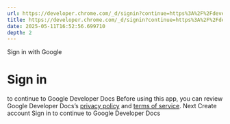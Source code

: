 ```yaml
---
url: https://developer.chrome.com/_d/signin?continue=https%3A%2F%2Fdeveloper.chrome.com%2Fdeprecated&prompt=select_account
title: https://developer.chrome.com/_d/signin?continue=https%3A%2F%2Fdeveloper.chrome.com%2Fdeprecated&prompt=select_account
date: 2025-05-11T16:52:56.699710
depth: 2
---
```


Sign in with Google
# Sign in
to continue to Google Developer Docs
Before using this app, you can review Google Developer Docs’s [privacy policy](https://google.com/policies/privacy) and [terms of service](https://google.com/policies/terms).
Next
Create account
Sign in to continue to Google Developer Docs 

